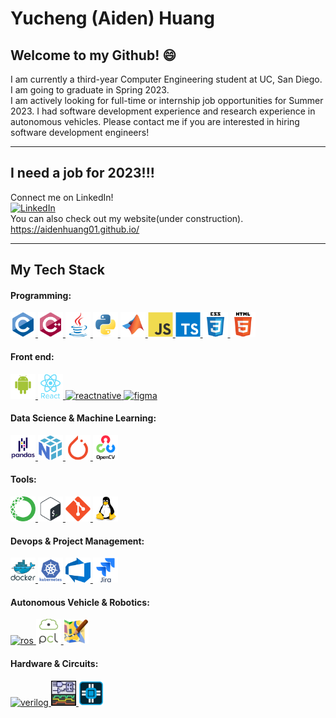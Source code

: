 # Yucheng (Aiden) Huang
## Welcome to my Github! 😄
I am currently a third-year Computer Engineering student at UC, San Diego.  
I am going to graduate in Spring 2023.  
I am actively looking for full-time or internship job opportunities for Summer 2023. I had software development experience and research experience in autonomous vehicles. Please contact me if you are interested in hiring software development engineers!  

***

## I need a job for 2023!!!
Connect me on LinkedIn!  
[![LinkedIn](https://pimp-my-readme.webapp.io/pimp-my-readme/social-media?social=LinkedIn)](https://www.linkedin.com/in/yucheng-huang-8a290/)  
You can also check out my website(under construction). https://aidenhuang01.github.io/

***

## My Tech Stack
<p align="left">
<h4 align="left">Programming:</h4>
<a href="https://www.cprogramming.com/" target="_blank"> <img src="https://raw.githubusercontent.com/devicons/devicon/master/icons/c/c-original.svg" alt="c" width="40" height="40"/> </a>
<a href="https://www.cplusplus.com/" target="_blank"> <img src="https://raw.githubusercontent.com/devicons/devicon/master/icons/cplusplus/cplusplus-original.svg" alt="c" width="40" height="40"/> </a>
<a href="https://www.java.com/" target="_blank"> <img src="https://raw.githubusercontent.com/devicons/devicon/master/icons/java/java-original.svg" alt="java" width="40" height="40"/> </a>
<a href="https://www.python.org/" target="_blank"> <img src="https://raw.githubusercontent.com/devicons/devicon/master/icons/python/python-original.svg" alt="python" width="40" height="40"/> </a>
<a href="https://www.mathworks.com/products/matlab.html" target="_blank"> <img src="https://raw.githubusercontent.com/devicons/devicon/master/icons/matlab/matlab-original.svg" alt="matlab" width="40" height="40"/> </a>
<a href="https://developer.mozilla.org/en-US/docs/Web/JavaScript" target="_blank"> <img src="https://raw.githubusercontent.com/devicons/devicon/master/icons/javascript/javascript-original.svg" alt="javascript" width="40" height="40"/> </a>
<a href="https://www.typescriptlang.org/" target="_blank"> <img src="https://raw.githubusercontent.com/devicons/devicon/master/icons/typescript/typescript-original.svg" alt="typescript" width="40" height="40"/> </a>
<a href="https://www.w3schools.com/css/" target="_blank"> <img src="https://raw.githubusercontent.com/devicons/devicon/master/icons/css3/css3-original-wordmark.svg" alt="css3" width="40" height="40"/> </a>
<a href="https://www.w3.org/html/" target="_blank"> <img src="https://raw.githubusercontent.com/devicons/devicon/master/icons/html5/html5-original-wordmark.svg" alt="html5" width="40" height="40"/> </a>

<h4 align="left">Front end:</h4>
<a href="https://developer.android.com" target="_blank"> <img src="https://raw.githubusercontent.com/devicons/devicon/master/icons/android/android-original-wordmark.svg" alt="android" width="40" height="40"/> </a>
<a href="https://reactjs.org/" target="_blank"> <img src="https://raw.githubusercontent.com/devicons/devicon/master/icons/react/react-original-wordmark.svg" alt="react" width="40" height="40"/> </a> 
<a href="https://reactnative.dev/" target="_blank"> <img src="https://reactnative.dev/img/header_logo.svg" alt="reactnative" width="40" height="40"/> </a>
<a href="https://www.figma.com/" target="_blank"> <img src="https://www.vectorlogo.zone/logos/figma/figma-icon.svg" alt="figma" width="40" height="40"/> </a>

<h4 align="left">Data Science & Machine Learning:</h4>
<a href="https://pandas.pydata.org/" target="_blank"> <img src="https://raw.githubusercontent.com/devicons/devicon/master/icons/pandas/pandas-original-wordmark.svg" alt="pandas" width="40" height="40"/> </a>
<a href="https://numpy.org/" target="_blank"> <img src="https://raw.githubusercontent.com/devicons/devicon/master/icons/numpy/numpy-original.svg" alt="pytorch" width="40" height="40"/> </a>
<a href="https://pytorch.org/" target="_blank"> <img src="https://raw.githubusercontent.com/devicons/devicon/master/icons/pytorch/pytorch-original.svg" alt="pytorch" width="40" height="40"/> </a>
<a href="https://opencv.org/" target="_blank"> <img src="https://raw.githubusercontent.com/devicons/devicon/master/icons/opencv/opencv-original-wordmark.svg" alt="opencv" width="40" height="40"/> </a>

<h4 align="left">Tools:</h4>
<a href="https://anaconda.org/" target="_blank"> <img src="https://raw.githubusercontent.com/devicons/devicon/master/icons/anaconda/anaconda-original.svg" alt="anaconda" width="40" height="40"/> </a>
<a href="https://www.gnu.org/" target="_blank"> <img src="https://raw.githubusercontent.com/devicons/devicon/master/icons/bash/bash-original.svg" alt="bash" width="40" height="40"/> </a>
<a href="https://git-scm.com/" target="_blank"> <img src="https://raw.githubusercontent.com/devicons/devicon/master/icons/git/git-original.svg" alt="git" width="40" height="40"/> </a>
<a href="https://www.linux.org/" target="_blank"> <img src="https://raw.githubusercontent.com/devicons/devicon/master/icons/linux/linux-original.svg" alt="linux" width="40" height="40"/> </a>

<h4 align="left">Devops & Project Management:</h4>
<a href="https://www.docker.com/" target="_blank"> <img src="https://raw.githubusercontent.com/devicons/devicon/master/icons/docker/docker-original-wordmark.svg" alt="docker" width="40" height="40"/> </a>
<a href="https://kubernetes.io/" target="_blank"> <img src="https://raw.githubusercontent.com/devicons/devicon/master/icons/kubernetes/kubernetes-plain-wordmark.svg" alt="kubernetes" width="40" height="40"/> </a>
<a href="https://azure.microsoft.com/en-us/services/devops/" target="_blank"> <img src="https://raw.githubusercontent.com/AidenHuang01/AidenHuang01/main/resource/images/devops.webp" alt="devops" width="40" height="40"/> </a>
<a href="https://www.atlassian.com/" target="_blank"> <img src="https://raw.githubusercontent.com/devicons/devicon/master/icons/jira/jira-original-wordmark.svg" alt="jira" width="40" height="40"/> </a>

<h4 align="left">Autonomous Vehicle & Robotics:</h4>
<a href="https://www.ros.org/" target="_blank"> <img src="https://raw.githubusercontent.com/simple-icons/simple-icons/develop/icons/ros.svg" alt="ros" width="40" height="40"/> </a>
<a href="https://pointclouds.org/" target="_blank"> <img src="https://raw.githubusercontent.com/AidenHuang01/AidenHuang01/main/resource/images/pcl.webp" alt="pcl" width="40" height="40"/> </a>
<a href="https://josm.openstreetmap.de/" target="_blank"> <img src="https://raw.githubusercontent.com/AidenHuang01/AidenHuang01/main/resource/images/josm.png" alt="josm" width="40" height="40"/> </a>

<h4 align="left">Hardware & Circuits:</h4>
<a href="https://www.verilog.com/" target="_blank"> <img src="https://raw.githubusercontent.com/SublimeText/AFileIcon/master/icons/svg/file_type_vhdl.svg" alt="verilog" width="40" height="40"/> </a>
<a href="https://www.designworkssolutions.com/logicworks/" target="_blank"> <img src="https://raw.githubusercontent.com/AidenHuang01/AidenHuang01/main/resource/images/logicworks_solutions_logo2-e1402605070300.jpg" alt="logicworks" width="40" height="40"/> </a>
<a href="https://www.orcad.com/" target="_blank"> <img src="https://raw.githubusercontent.com/AidenHuang01/AidenHuang01/main/resource/images/Capture_CIS.png" alt="capture_cis" width="40" height="40"/> </a>

<!--
**AidenHuang01/AidenHuang01** is a ✨ _special_ ✨ repository because its `README.md` (this file) appears on your GitHub profile.

Here are some ideas to get you started:

- 🔭 I’m currently working on ...
- 🌱 I’m currently learning ...
- 👯 I’m looking to collaborate on ...
- 🤔 I’m looking for help with ...
- 💬 Ask me about ...
- 📫 How to reach me: ...
- 😄 Pronouns: ...
- ⚡ Fun fact: ...
-->
